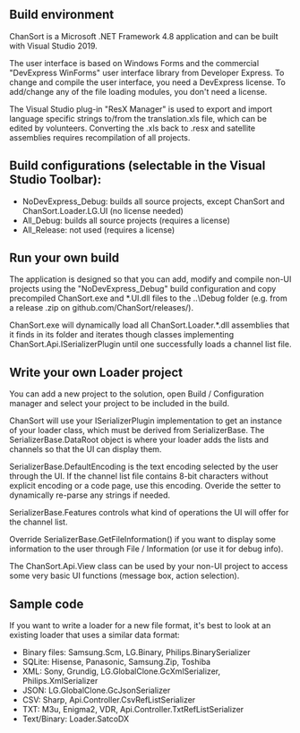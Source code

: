 Build environment
---
ChanSort is a Microsoft .NET Framework 4.8 application and can be built with Visual Studio 2019. 

The user interface is based on Windows Forms and the commercial "DevExpress WinForms" user interface library from Developer Express. 
To change and compile the user interface, you need a DevExpress license. 
To add/change any of the file loading modules, you don't need a license. 

The Visual Studio plug-in "ResX Manager" is used to export and import language specific strings to/from the translation.xls file,
which can be edited by volunteers. Converting the .xls back to .resx and satellite assemblies requires recompilation of all projects.

Build configurations (selectable in the Visual Studio Toolbar): 
---
- NoDevExpress_Debug: builds all source projects, except ChanSort and ChanSort.Loader.LG.UI (no license needed) 
- All_Debug: builds all source projects (requires a license) 
- All_Release: not used (requires a license) 

Run your own build
---
The application is designed so that you can add, modify and compile non-UI projects using the "NoDevExpress_Debug" build configuration
and copy precompiled ChanSort.exe and \*.UI.dll files to the ..\Debug folder (e.g. from a release .zip on github.com/ChanSort/releases/).

ChanSort.exe will dynamically load all ChanSort.Loader.*.dll assemblies that it finds in its folder and iterates though classes implementing 
ChanSort.Api.ISerializerPlugin until one successfully loads a channel list file.

Write your own Loader project
---
You can add a new project to the solution, open Build / Configuration manager and select your project to be included in the build.

ChanSort will use your ISerializerPlugin implementation to get an instance of your loader class, which must be derived from SerializerBase. 
The SerializerBase.DataRoot object is where your loader adds the lists and channels so that the UI can display them.

SerializerBase.DefaultEncoding is the text encoding selected by the user through the UI. If the channel list file contains 8-bit characters 
without explicit encoding or a code page, use this encoding. Overide the setter to dynamically re-parse any strings if needed.

SerializerBase.Features controls what kind of operations the UI will offer for the channel list.

Override SerializerBase.GetFileInformation() if you want to display some information to the user through File / Information (or use it for debug info).

The ChanSort.Api.View class can be used by your non-UI project to access some very basic UI functions (message box, action selection).


Sample code
---
If you want to write a loader for a new file format, it's best to look at an existing loader that uses a similar data format: 
- Binary files: Samsung.Scm, LG.Binary, Philips.BinarySerializer
- SQLite: Hisense, Panasonic, Samsung.Zip, Toshiba
- XML: Sony, Grundig, LG.GlobalClone.GcXmlSerializer, Philips.XmlSerializer
- JSON: LG.GlobalClone.GcJsonSerializer
- CSV: Sharp, Api.Controller.CsvRefListSerializer
- TXT: M3u, Enigma2, VDR, Api.Controller.TxtRefListSerializer
- Text/Binary: Loader.SatcoDX